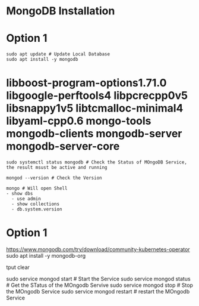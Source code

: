 # MongoDB Installation



# Option 1
```
sudo apt update # Update Local Database 
sudo apt install -y mongodb 
```
# libboost-program-options1.71.0 libgoogle-perftools4 libpcrecpp0v5 libsnappy1v5 libtcmalloc-minimal4 libyaml-cpp0.6 mongo-tools mongodb-clients mongodb-server mongodb-server-core
```
sudo systemctl status mongodb # Check the Status of MOngoDB Service, the result msust be active and running
```
```
mongod --version # Check the Version
```


```
mongo # Will open Shell
- show dbs
  - use admin
  - show collections
  - db.system.version
```

# Option 1
https://www.mongodb.com/try/download/community-kubernetes-operator
sudo apt install -y mongodb-org

tput clear

sudo service mongod start # Start the Service
sudo service mongod status # Get the STatus of the MOngodb Servive
sudo service mongod stop # Stop the MOngodb Service
sudo service mongod restart # restart the MOngodb Service
